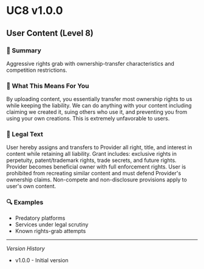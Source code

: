# UC8 v1.0.0

## User Content (Level 8)

### 📌 Summary
Aggressive rights grab with ownership-transfer characteristics and competition restrictions.

### 👤 What This Means For You
By uploading content, you essentially transfer most ownership rights to us while keeping the liability. We can do anything with your content including claiming we created it, suing others who use it, and preventing you from using your own creations. This is extremely unfavorable to users.

### 📜 Legal Text
User hereby assigns and transfers to Provider all right, title, and interest in content while retaining all liability. Grant includes: exclusive rights in perpetuity, patent/trademark rights, trade secrets, and future rights. Provider becomes beneficial owner with full enforcement rights. User is prohibited from recreating similar content and must defend Provider's ownership claims. Non-compete and non-disclosure provisions apply to user's own content.

### 🔍 Examples
- Predatory platforms
- Services under legal scrutiny
- Known rights-grab attempts

---
*Version History*
- v1.0.0 - Initial version